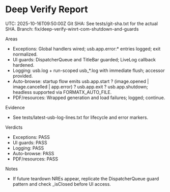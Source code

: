# Deep Verify Report

 UTC: 2025-10-16T09:50:00Z
 Git SHA: See tests/git-sha.txt for the actual SHA.
 Branch: fix/deep-verify-winrt-com-shutdown-and-guards

Areas
- Exceptions: Global handlers wired; usb.app.error:* entries logged; exit normalized.
- UI guards: DispatcherQueue and TitleBar guarded; LiveLog callback hardened.
- Logging: usb.log + run-scoped usb_*.log with immediate flush; accessor provided.
- Auto-browse: startup flow emits usb.app.start ? (image.opened | image.cancelled | app.error) ? usb.app.exit ? usb.app.shutdown; headless supported via FORMATX_AUTO_FILE.
- PDF/resources: Wrapped generation and load failures; logged; continue.

Evidence
- See tests/latest-usb-log-lines.txt for lifecycle and error markers.

Verdicts
- Exceptions: PASS
- UI guards: PASS
- Logging: PASS
- Auto-browse: PASS
- PDF/resources: PASS

Notes
- If future teardown NREs appear, replicate the DispatcherQueue guard pattern and check _isClosed before UI access.
